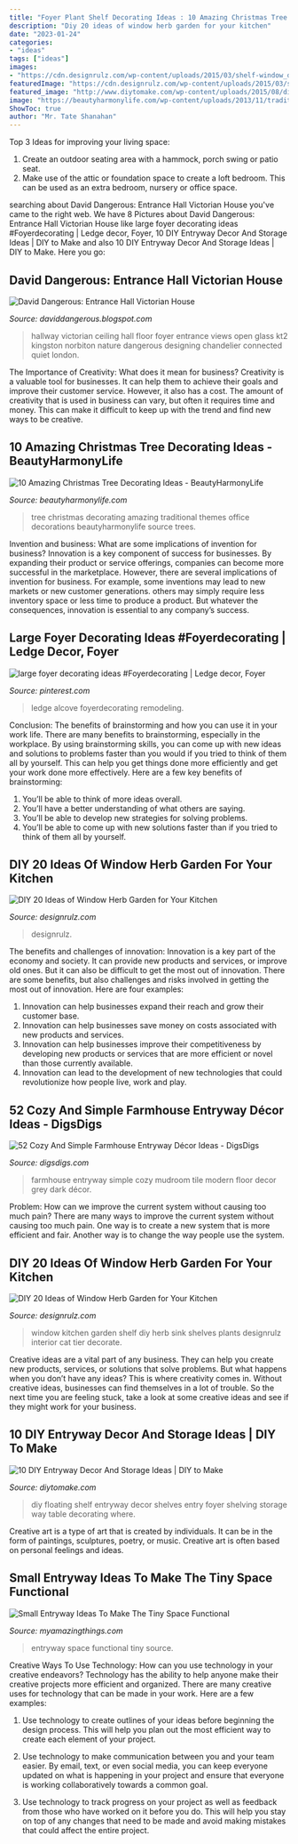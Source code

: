 ```yaml
---
title: "Foyer Plant Shelf Decorating Ideas : 10 Amazing Christmas Tree Decorating Ideas"
description: "Diy 20 ideas of window herb garden for your kitchen"
date: "2023-01-24"
categories:
- "ideas"
tags: ["ideas"]
images:
- "https://cdn.designrulz.com/wp-content/uploads/2015/03/shelf-window_designrulz-13.jpg"
featuredImage: "https://cdn.designrulz.com/wp-content/uploads/2015/03/shelf-window_designrulz-3.jpg"
featured_image: "http://www.diytomake.com/wp-content/uploads/2015/08/diy-shelf-for-entry-way.jpg"
image: "https://beautyharmonylife.com/wp-content/uploads/2013/11/traditional-.jpg"
ShowToc: true
author: "Mr. Tate Shanahan"
---
```



Top 3 Ideas for improving your living space:
1. Create an outdoor seating area with a hammock, porch swing or patio seat.
2. Make use of the attic or foundation space to create a loft bedroom. This can be used as an extra bedroom, nursery or office space.

	

		
searching about David Dangerous: Entrance Hall Victorian House you've came to the right web. We have 8 Pictures about David Dangerous: Entrance Hall Victorian House like large foyer decorating ideas #Foyerdecorating | Ledge decor, Foyer, 10 DIY Entryway Decor And Storage Ideas | DIY to Make and also 10 DIY Entryway Decor And Storage Ideas | DIY to Make. Here you go:
		
    
## David Dangerous: Entrance Hall Victorian House

<img loading=lazy src="http://3.bp.blogspot.com/-UYHMvzjTPPs/UwxnhJ_NI2I/AAAAAAAAGr0/qYfLF0Xujjs/s1600/Victorian+Hallway+with+Mirror.jpg" onerror="this.onerror=null;this.src='https://tse3.mm.bing.net/th?id=OIP.GN52xVOP_MA81uP-GD-fIAAAAA&amp;pid=15.1';" alt="David Dangerous: Entrance Hall Victorian House">

_Source: daviddangerous.blogspot.com_

>hallway victorian ceiling hall floor foyer entrance views open glass kt2 kingston norbiton nature dangerous designing chandelier connected quiet london. 

	

The Importance of Creativity: What does it mean for business?
Creativity is a valuable tool for businesses. It can help them to achieve their goals and improve their customer service. However, it also has a cost. The amount of creativity that is used in business can vary, but often it requires time and money. This can make it difficult to keep up with the trend and find new ways to be creative.

    
## 10 Amazing Christmas Tree Decorating Ideas - BeautyHarmonyLife

<img loading=lazy src="https://beautyharmonylife.com/wp-content/uploads/2013/11/traditional-.jpg" onerror="this.onerror=null;this.src='https://tse2.mm.bing.net/th?id=OIP.UJEixgty-ME6V9j55zSqYgAAAA&amp;pid=15.1';" alt="10 Amazing Christmas Tree Decorating Ideas - BeautyHarmonyLife">

_Source: beautyharmonylife.com_

>tree christmas decorating amazing traditional themes office decorations beautyharmonylife source trees. 

	

Invention and business: What are some implications of invention for business?
Innovation is a key component of success for businesses. By expanding their product or service offerings, companies can become more successful in the marketplace. However, there are several implications of invention for business. For example, some inventions may lead to new markets or new customer generations. others may simply require less inventory space or less time to produce a product. But whatever the consequences, innovation is essential to any company’s success.

    
## Large Foyer Decorating Ideas #Foyerdecorating | Ledge Decor, Foyer

<img loading=lazy src="https://i.pinimg.com/736x/ab/57/9b/ab579bed2e3bf5708729645e37f706df.jpg" onerror="this.onerror=null;this.src='https://tse2.mm.bing.net/th?id=OIP.q31Kd4d5t3fUuaroYu2-CwHaLI&amp;pid=15.1';" alt="large foyer decorating ideas #Foyerdecorating | Ledge decor, Foyer">

_Source: pinterest.com_

>ledge alcove foyerdecorating remodeling. 

	

Conclusion: The benefits of brainstorming and how you can use it in your work life.
There are many benefits to brainstorming, especially in the workplace. By using brainstorming skills, you can come up with new ideas and solutions to problems faster than you would if you tried to think of them all by yourself. This can help you get things done more efficiently and get your work done more effectively. Here are a few key benefits of brainstorming:
1. You’ll be able to think of more ideas overall.
2. You’ll have a better understanding of what others are saying.
3. You’ll be able to develop new strategies for solving problems.
4. You’ll be able to come up with new solutions faster than if you tried to think of them all by yourself.

    
## DIY 20 Ideas Of Window Herb Garden For Your Kitchen

<img loading=lazy src="https://cdn.designrulz.com/wp-content/uploads/2015/03/shelf-window_designrulz-3.jpg" onerror="this.onerror=null;this.src='https://tse2.mm.bing.net/th?id=OIP.7pyzYBWydqqpOnDl32Ie6gHaLJ&amp;pid=15.1';" alt="DIY 20 Ideas of Window Herb Garden for Your Kitchen">

_Source: designrulz.com_

>designrulz. 

	

The benefits and challenges of innovation:
Innovation is a key part of the economy and society. It can provide new products and services, or improve old ones. But it can also be difficult to get the most out of innovation. There are some benefits, but also challenges and risks involved in getting the most out of innovation. Here are four examples:
1. Innovation can help businesses expand their reach and grow their customer base.
2. Innovation can help businesses save money on costs associated with new products and services.
3. Innovation can help businesses improve their competitiveness by developing new products or services that are more efficient or novel than those currently available.
4. Innovation can lead to the development of new technologies that could revolutionize how people live, work and play.

    
## 52 Cozy And Simple Farmhouse Entryway Décor Ideas - DigsDigs

<img loading=lazy src="https://www.digsdigs.com/photos/cozy-and-simple-farmhouse-entryway-decor-ideas-14.jpg" onerror="this.onerror=null;this.src='https://tse4.mm.bing.net/th?id=OIP.5GYTwQUFjedAFX096OlCRQHaJ4&amp;pid=15.1';" alt="52 Cozy And Simple Farmhouse Entryway Décor Ideas - DigsDigs">

_Source: digsdigs.com_

>farmhouse entryway simple cozy mudroom tile modern floor decor grey dark décor. 

	

Problem: How can we improve the current system without causing too much pain?
There are many ways to improve the current system without causing too much pain. One way is to create a new system that is more efficient and fair. Another way is to change the way people use the system.

    
## DIY 20 Ideas Of Window Herb Garden For Your Kitchen

<img loading=lazy src="https://cdn.designrulz.com/wp-content/uploads/2015/03/shelf-window_designrulz-13.jpg" onerror="this.onerror=null;this.src='https://tse3.mm.bing.net/th?id=OIP.NUBT_qsSdUqduE10GhDP7AHaF5&amp;pid=15.1';" alt="DIY 20 Ideas of Window Herb Garden for Your Kitchen">

_Source: designrulz.com_

>window kitchen garden shelf diy herb sink shelves plants designrulz interior cat tier decorate. 

	

Creative ideas are a vital part of any business. They can help you create new products, services, or solutions that solve problems. But what happens when you don’t have any ideas? This is where creativity comes in. Without creative ideas, businesses can find themselves in a lot of trouble. So the next time you are feeling stuck, take a look at some creative ideas and see if they might work for your business.

    
## 10 DIY Entryway Decor And Storage Ideas | DIY To Make

<img loading=lazy src="http://www.diytomake.com/wp-content/uploads/2015/08/diy-shelf-for-entry-way.jpg" onerror="this.onerror=null;this.src='https://tse3.mm.bing.net/th?id=OIP.awPNhMJTL9VWYqNt_LsCngHaJ3&amp;pid=15.1';" alt="10 DIY Entryway Decor And Storage Ideas | DIY to Make">

_Source: diytomake.com_

>diy floating shelf entryway decor shelves entry foyer shelving storage way table decorating where. 

	

Creative art is a type of art that is created by individuals. It can be in the form of paintings, sculptures, poetry, or music. Creative art is often based on personal feelings and ideas.

    
## Small Entryway Ideas To Make The Tiny Space Functional

<img loading=lazy src="http://myamazingthings.com/wp-content/uploads/2017/08/small-entryway-1.jpg" onerror="this.onerror=null;this.src='https://tse3.mm.bing.net/th?id=OIP.8dGrz9VE66srIRDaPTOh1wHaLH&amp;pid=15.1';" alt="Small Entryway Ideas To Make The Tiny Space Functional">

_Source: myamazingthings.com_

>entryway space functional tiny source. 

	

Creative Ways To Use Technology: How can you use technology in your creative endeavors?
Technology has the ability to help anyone make their creative projects more efficient and organized. There are many creative uses for technology that can be made in your work. Here are a few examples:
1. Use technology to create outlines of your ideas before beginning the design process. This will help you plan out the most efficient way to create each element of your project.

2. Use technology to make communication between you and your team easier. By email, text, or even social media, you can keep everyone updated on what is happening in your project and ensure that everyone is working collaboratively towards a common goal.

3. Use technology to track progress on your project as well as feedback from those who have worked on it before you do. This will help you stay on top of any changes that need to be made and avoid making mistakes that could affect the entire project.

